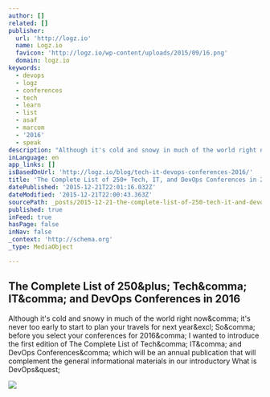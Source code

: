 ```yaml
---
author: []
related: []
publisher:
  url: 'http://logz.io'
  name: Logz.io
  favicon: 'http://logz.io/wp-content/uploads/2015/09/16.png'
  domain: logz.io
keywords:
  - devops
  - logz
  - conferences
  - tech
  - learn
  - list
  - asaf
  - marcom
  - '2016'
  - speak
description: "Although it's cold and snowy in much of the world right now, it's never too early to start to plan your travels for next year! So, before you select your conferences for 2016, I wanted to introduce the first edition of The Complete List of Tech, IT, and DevOps Conferences, which will be an annual publication that will complement the general informational materials in our introductory What is DevOps?"
inLanguage: en
app_links: []
isBasedOnUrl: 'http://logz.io/blog/tech-it-devops-conferences-2016/'
title: 'The Complete List of 250+ Tech, IT, and DevOps Conferences in 2016'
datePublished: '2015-12-21T22:01:16.032Z'
dateModified: '2015-12-21T22:00:43.363Z'
sourcePath: _posts/2015-12-21-the-complete-list-of-250-tech-it-and-devops-conferences-i.md
published: true
inFeed: true
hasPage: false
inNav: false
_context: 'http://schema.org'
_type: MediaObject

---
```

<article style=""><h1>The Complete List of 250&amp;plus; Tech&amp;comma; IT&amp;comma; and DevOps Conferences in 2016</h1><p>Although it's cold and snowy in much of the world right now&amp;comma; it's never too early to start to plan your travels for next year&amp;excl; So&amp;comma; before you select your conferences for 2016&amp;comma; I wanted to introduce the first edition of The Complete List of Tech&amp;comma; IT&amp;comma; and DevOps Conferences&amp;comma; which will be an annual publication that will complement the general informational materials in our introductory What is DevOps&amp;quest;</p><img src="http://logz.io/wp-content/uploads/2015/12/tech-it-devops-conferences.png" /></article>